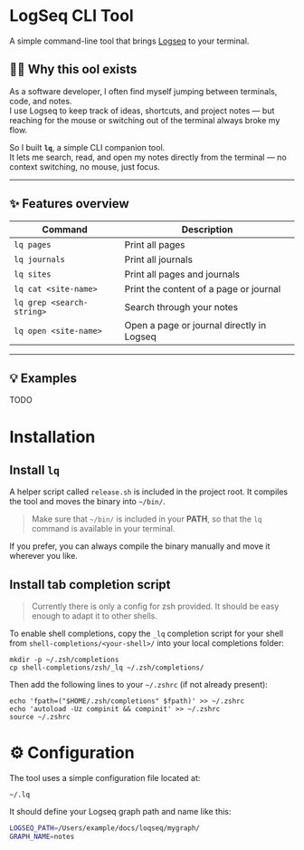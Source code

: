 # LogSeq CLI Tool

A simple command-line tool that brings [Logseq](https://logseq.com/) to your terminal.

## 🧑‍💻 Why this ool exists

As a software developer, I often find myself jumping between terminals, code, and notes.  
I use Logseq to keep track of ideas, shortcuts, and project notes — but reaching for the mouse or switching out of the terminal always broke my flow.

So I built **`lq`**, a simple CLI companion tool.  
It lets me search, read, and open my notes directly from the terminal — no context switching, no mouse, just focus.

---

## ✨ Features overview

| Command                   | Description                               |
| ------------------------- | ----------------------------------------- |
| `lq pages`                | Print all pages                           |
| `lq journals`             | Print all journals                        |
| `lq sites`                | Print all pages and journals              |
| `lq cat <site-name>`      | Print the content of a page or journal    |
| `lq grep <search-string>` | Search through your notes                 |
| `lq open <site-name>`     | Open a page or journal directly in Logseq |

---

## 💡 Examples

TODO

# Installation

## Install `lq`

A helper script called `release.sh` is included in the project root.
It compiles the tool and moves the binary into `~/bin/`.

> Make sure that `~/bin/` is included in your **PATH**, so that the `lq` command is available in your terminal.

If you prefer, you can always compile the binary manually and move it wherever you like.

## Install tab completion script

> Currently there is only a config for zsh provided. It should be easy enough to adapt it to other shells.

To enable shell completions, copy the `_lq` completion script for your shell from
`shell-completions/<your-shell>/` into your local completions folder:

```
mkdir -p ~/.zsh/completions
cp shell-completions/zsh/_lq ~/.zsh/completions/
```

Then add the following lines to your `~/.zshrc` (if not already present):

```
echo 'fpath=("$HOME/.zsh/completions" $fpath)' >> ~/.zshrc
echo 'autoload -Uz compinit && compinit' >> ~/.zshrc
source ~/.zshrc
```

# ⚙️ Configuration

The tool uses a simple configuration file located at:

```
~/.lq
```

It should define your Logseq graph path and name like this:

```bash
LOGSEQ_PATH=/Users/example/docs/loqseq/mygraph/
GRAPH_NAME=notes
```
